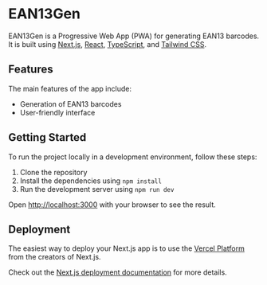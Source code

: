 # EAN13Gen

EAN13Gen is a Progressive Web App (PWA) for generating EAN13 barcodes. It is built using [Next.js](https://nextjs.org/), [React](https://reactjs.org/), [TypeScript](https://www.typescriptlang.org/), and [Tailwind CSS](https://tailwindcss.com/).

## Features

The main features of the app include:

- Generation of EAN13 barcodes
- User-friendly interface

## Getting Started

To run the project locally in a development environment, follow these steps:

1. Clone the repository
2. Install the dependencies using `npm install`
3. Run the development server using `npm run dev`

Open [http://localhost:3000](http://localhost:3000) with your browser to see the result.

## Deployment

The easiest way to deploy your Next.js app is to use the [Vercel Platform](https://vercel.com/new?utm_medium=default-template&filter=next.js&utm_source=create-next-app&utm_campaign=create-next-app-readme) from the creators of Next.js.

Check out the [Next.js deployment documentation](https://nextjs.org/docs/deployment) for more details.
